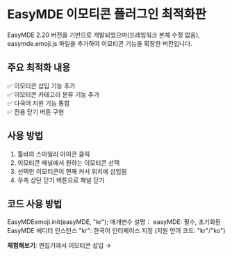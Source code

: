 # EasyMDE 이모티콘 플러그인 최적화판

EasyMDE 2.20 버전을 기반으로 개발되었으며(프레임워크 본체 수정 없음), easymde.emoji.js 파일을 추가하여 이모티콘 기능을 확장한 버전입니다.

## 주요 최적화 내용
✅ 이모티콘 삽입 기능 추가  
✅ 이모티콘 카테고리 분류 기능 추가  
✅ 다국어 지원 기능 통합  
✅ 전용 닫기 버튼 구현  

## 사용 방법
1. 툴바의 스마일리 아이콘 클릭  
2. 이모티콘 패널에서 원하는 이모티콘 선택  
3. 선택한 이모티콘이 현재 커서 위치에 삽입됨  
4. 우측 상단 닫기 버튼으로 패널 닫기  

## 코드 사용 방법
EasyMDEemoji.init(easyMDE, "kr"); 
매개변수 설명：
easyMDE: 필수, 초기화된 EasyMDE 에디터 인스턴스
"kr": 한국어 인터페이스 지정 (지원 언어 코드: "kr"/"ko")

**체험해보기**: 편집기에서 이모티콘 삽입 →
